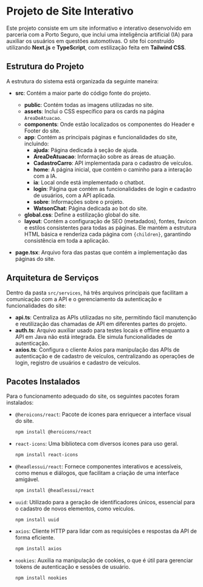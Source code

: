 # Projeto de Site Interativo

Este projeto consiste em um site informativo e interativo desenvolvido em parceria com a Porto Seguro, que inclui uma inteligência artificial (IA) para auxiliar os usuários em questões automotivas. O site foi construído utilizando **Next.js** e **TypeScript**, com estilização feita em **Tailwind CSS**.

## Estrutura do Projeto

A estrutura do sistema está organizada da seguinte maneira:

- **src**: Contém a maior parte do código fonte do projeto.
  - **public**: Contém todas as imagens utilizadas no site.
  - **assets**: Inclui o CSS específico para os cards na página `AreaDeAtuacao`.
  - **components**: Onde estão localizados os componentes do Header e Footer do site.
  - **app**: Contém as principais páginas e funcionalidades do site, incluindo:
    - **ajuda**: Página dedicada à seção de ajuda.
    - **AreaDeAtuacao**: Informação sobre as áreas de atuação.
    - **CadastroCarro**: API implementada para o cadastro de veículos.
    - **home**: A página inicial, que contém o caminho para a interação com a IA.
    - **ia**: Local onde está implementado o chatbot.
    - **login**: Página que contém as funcionalidades de login e cadastro de usuários, com a API aplicada.
    - **sobre**: Informações sobre o projeto.
    - **WatsonChat**: Página dedicada ao bot do site.
  - **global.css**: Define a estilização global do site.
  - **layout**: Contém a configuração de SEO (metadados), fontes, favicon e estilos consistentes para todas as páginas. Ele mantém a estrutura HTML básica e renderiza cada página com `{children}`, garantindo consistência em toda a aplicação.

- **page.tsx**: Arquivo fora das pastas que contém a implementação das páginas do site.

## Arquitetura de Serviços

Dentro da pasta `src/services`, há três arquivos principais que facilitam a comunicação com a API e o gerenciamento da autenticação e funcionalidades do site:

- **api.ts**: Centraliza as APIs utilizadas no site, permitindo fácil manutenção e reutilização das chamadas de API em diferentes partes do projeto.
- **auth.ts**: Arquivo auxiliar usado para testes locais e offline enquanto a API em Java não está integrada. Ele simula funcionalidades de autenticação.
- **axios.ts**: Configura o cliente Axios para manipulação das APIs de autenticação e de cadastro de veículos, centralizando as operações de login, registro de usuários e cadastro de veículos.

## Pacotes Instalados

Para o funcionamento adequado do site, os seguintes pacotes foram instalados:

- `@heroicons/react`: Pacote de ícones para enriquecer a interface visual do site.
  ```bash
  npm install @heroicons/react

- `react-icons`: Uma biblioteca com diversos ícones para uso geral.
  ```bash
  npm install react-icons

- `@headlessui/react`: Fornece componentes interativos e acessíveis, como menus e diálogos, que facilitam a criação de uma interface amigável.
  ```bash
  npm install @headlessui/react

- `uuid`: Utilizado para a geração de identificadores únicos, essencial para o cadastro de novos elementos, como veículos.
  ```bashaxios
  npm install uuid

- `axios`: Cliente HTTP para lidar com as requisições e respostas da API de forma eficiente.
  ```bash
  npm install axios

- `nookies`: Auxilia na manipulação de cookies, o que é útil para gerenciar tokens de autenticação e sessões de usuário.
  ```bash
  npm install nookies

